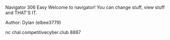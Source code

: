 Navigator
306
Easy
Welcome to navigator! You can change stuff, view stuff and THAT'S IT.

Author: Dylan (elbee3779)

nc chal.competitivecyber.club 8887

